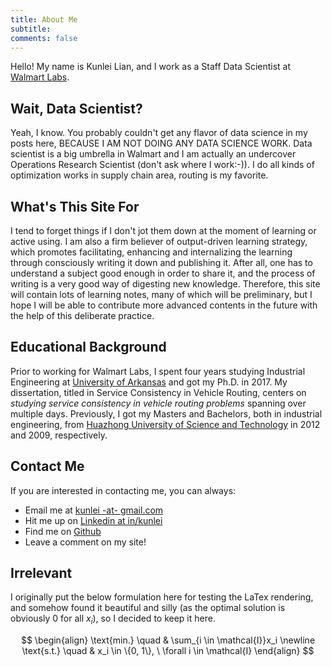 ```yaml
---
title: About Me
subtitle: 
comments: false
---
```


Hello! My name is Kunlei Lian, and I work as a Staff Data Scientist at [Walmart Labs](https://www.walmartlabs.com/).

## Wait, Data Scientist?

Yeah, I know. You probably couldn't get any flavor of data science in my posts here, BECAUSE I AM NOT DOING ANY DATA SCIENCE WORK.
Data scientist is a big umbrella in Walmart and I am actually an undercover Operations Research Scientist (don't ask where I work:-)\).
I do all kinds of optimization works in supply chain area, routing is my favorite.

## What's This Site For

I tend to forget things if I don't jot them down at the moment of learning or active using.
I am also a firm believer of output-driven learning strategy, which promotes facilitating, enhancing and internalizing the learning through consciously writing it down and publishing it.
After all, one has to understand a subject good enough in order to share it, and the process of writing is a very good way of digesting new knowledge.
Therefore, this site will contain lots of learning notes, many of which will be preliminary, but I hope I will be able to contribute more advanced contents in the future with the help of this deliberate practice.

## Educational Background

Prior to working for Walmart Labs, I spent four years studying Industrial Engineering at [University of Arkansas](https://www.uark.edu) and got my Ph.D. in 2017.
My dissertation, titled in Service Consistency in Vehicle Routing, centers on *studying service consistency in vehicle routing problems* spanning over multiple days. Previously, I got my Masters and Bachelors, both in industrial engineering, from [Huazhong University of Science and Technology](https://www.hust.edu.cn) in 2012 and 2009, respectively.

## Contact Me

If you are interested in contacting me, you can always:

* Email me at [kunlei -at- gmail.com](mailto:kunlei.lian@gmail.com)
* Hit me up on [Linkedin at in/kunlei](https://www.linkedin.com/in/kunlei-lian/)
* Find me on [Github](https://github.com/kunlei/)
* Leave a comment on my site!

## Irrelevant

I originally put the below formulation here for testing the LaTex rendering, and somehow found it beautiful and silly (as the optimal solution is obviously 0 for all $x_i$), so I decided to keep it here.

$$
\begin{align}
\text{min.} \quad & \sum_{i \in \mathcal{I}}x_i \newline
\text{s.t.} \quad & x_i \in \{0, 1\}, \ \forall i \in \mathcal{I}
\end{align}
$$
